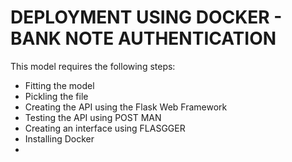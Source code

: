 # DEPLOYMENT USING DOCKER - BANK NOTE AUTHENTICATION


This model requires the following steps:
- Fitting the model
- Pickling the file
- Creating the API using the Flask Web Framework
- Testing the API using POST MAN
- Creating an interface using FLASGGER
- Installing Docker
- 
